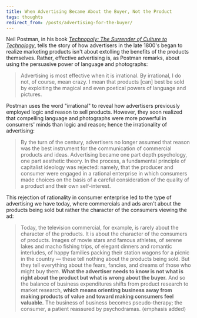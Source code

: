 ```yaml
---
title: When Advertising Became About the Buyer, Not the Product
tags: thoughts
redirect_from: /posts/advertising-for-the-buyer/
---
```


Neil Postman, in his book *[Technopoly: The Surrender of Culture to Technology](http://www.amazon.com/Technopoly-The-Surrender-Culture-Technology/dp/0679745408)*, tells the story of how advertisers in the late 1800's began to realize marketing products isn't about extolling the benefits of the products themselves. Rather, effective advertising is, as Postman remarks, about using the persuasive power of language and photographs:

> Advertising is most effective when it is irrational. By irrational, I do not, of course, mean crazy. I mean that products [can] best be sold by exploiting the magical and even poetical powers of language and pictures.

Postman uses the word "irrational" to reveal how advertisers previously employed logic and reason to sell products. However, they soon realized that compelling language and photographs were more powerful in consumers' minds than logic and reason; hence the irrationality of advertising:

> By the turn of the century, advertisers no longer assumed that reason was the best instrument for the communication of commercial products and ideas. Advertising became one part depth psychology, one part aesthetic theory. In the process, a fundamental principle of capitalist ideology was rejected: namely, that the producer and consumer were engaged in a rational enterprise in which consumers made choices on the basis of a careful consideration of the quality of a product and their own self-interest.

This rejection of rationality in consumer enterprise led to the type of advertising we have today, where commercials and ads aren't about the products being sold but rather the character of the consumers viewing the ad:

> Today, the television commercial, for example, is rarely about the character of the products. It is about the character of the consumers of products. Images of movie stars and famous athletes, of serene lakes and macho fishing trips, of elegant dinners and romantic interludes, of happy families packing their station wagons for a picnic in the country — these tell nothing about the products being sold. But they tell everything about the fears, fancies, and dreams of those who might buy them. **What the advertiser needs to know is not what is right about the product but what is wrong about the buyer.** And so the balance of business expenditures shifts from product research to market research, **which means orienting business away from making products of value and toward making consumers feel valuable.** The business of business becomes pseudo-therapy; the consumer, a patient reassured by psychodramas. (emphasis added)
